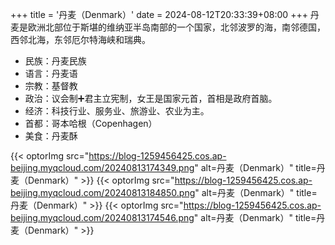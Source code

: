 +++
title = '丹麦（Denmark）'
date = 2024-08-12T20:33:39+08:00
+++
丹麦是欧洲北部位于斯堪的维纳亚半岛南部的一个国家，北邻波罗的海，南邻德国，西邻北海，东邻厄尔特海峡和瑞典。
<!--more-->
- 民族：丹麦民族
- 语言：丹麦语
- 宗教：基督教
- 政治：议会制➕君主立宪制，女王是国家元首，首相是政府首脑。
- 经济：科技行业、服务业、旅游业、农业为主。
- 首都：哥本哈根（Copenhagen）
- 美食：丹麦酥

{{< optorImg src="https://blog-1259456425.cos.ap-beijing.myqcloud.com/20240813174349.png" alt=丹麦（Denmark）" title=丹麦（Denmark）" >}}
{{< optorImg src="https://blog-1259456425.cos.ap-beijing.myqcloud.com/20240813184850.png" alt=丹麦（Denmark）" title=丹麦（Denmark）" >}}
{{< optorImg src="https://blog-1259456425.cos.ap-beijing.myqcloud.com/20240813174546.png" alt=丹麦（Denmark）" title=丹麦（Denmark）" >}}
